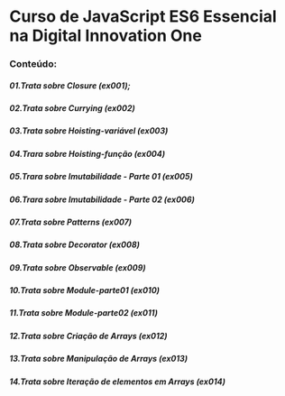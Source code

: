 # Curso de JavaScript ES6 Essencial na Digital Innovation One

### Conteúdo:
##### 01.Trata sobre Closure (ex001);
##### 02.Trata sobre Currying (ex002)
##### 03.Trata sobre Hoisting-variável (ex003)
##### 04.Trara sobre Hoisting-função (ex004)
##### 05.Trara sobre Imutabilidade - Parte 01 (ex005)
##### 06.Trara sobre Imutabilidade - Parte 02 (ex006)
##### 07.Trata sobre Patterns (ex007)
##### 08.Trata sobre Decorator (ex008)
##### 09.Trata sobre Observable (ex009)
##### 10.Trata sobre Module-parte01 (ex010)
##### 11.Trata sobre Module-parte02 (ex011)
##### 12.Trata sobre Criação de Arrays (ex012)
##### 13.Trata sobre Manipulação de Arrays (ex013)
##### 14.Trata sobre Iteração de elementos em Arrays (ex014)